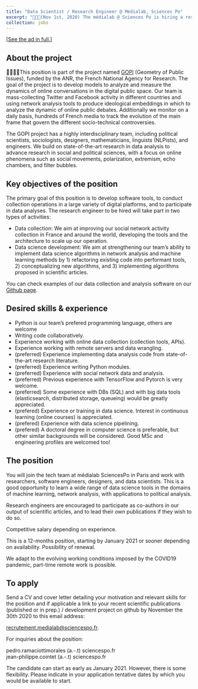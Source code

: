 ```yaml
---
title: "Data Scientist / Research Engineer @ Médialab, Sciences Po"
excerpt: "􏰣􏰤􏰞(Nov 1st, 2020) The médialab @ Sciences Po is hiring a research engineer to work on the analysis the French media ecosystem"
collection: jobs
---
```



[<a href="{{site.baseurl}}/files/jobs/2020_teka_gopi_engineer.pdf">See the ad in full.</a>]

## About the project

􏰣􏰤􏰝􏰠This position is part of the project named <a href="https://medialab.sciencespo.fr/activites/gopi/">GOPI</a> (Geometry of Public Issues), funded by the ANR, the French National Agency for Research. The goal of the project is to develop models to analyze and measure the dynamics of online conversations in the digital public space.
Our team is mass-collecting Twitter and Facebook activity in different countries and using network analysis tools to produce ideological embeddings in which to analyze the dynamic of online public debates. Additionally we monitor on a daily basis, hundreds of French media to track the evolution of the main frame that govern the different socio-technical controversies. 

The GOPI project has a highly interdisciplinary team, including political scientists, sociologists, designers, mathematicians, linguists (NLPists), and engineers. We build on state-of-the-art research in data analysis to advance research in social and political sciences, with a focus on online phenomena such as social movements, polarization, extremism, echo chambers, and filter bubbles.

## Key objectives of the position

The primary goal of this position is to develop software tools, to conduct collection operations in a large variety of digital  platforms, and to participate in data analyses. The research engineer to be hired will take part in two types of activities:

  * Data collection: We aim at improving our social network activity collection in France and around the world, developing the tools and the architecture to scale up our operation. 
  * Data science development: We aim at strengthening our team’s ability to implement data science algorithms in network analysis and machine learning methods by 1) refactoring existing code into performant tools, 2) conceptualizing new algorithms, and 3) implementing algorithms proposed in scientific articles.

You can check examples of our data collection and analysis software on our <a href="https://github.com/medialab">Github page</a>.

## Desired skills & experience

  * Python is our team’s prefered programming language, others are welcome
  * Writing code collaboratively.
  * Experience working with online data collection (collection tools, APIs).
  * Experience working with remote servers and data wrangling.
  * (preferred) Experience implementing data analysis code from state-of-the-art research literature.
  * (preferred) Experience writing Python modules.
  * (preferred) Experience with social network data and analysis.
  * (preferred) Previous experience with TensorFlow and Pytorch is very welcome.
  * (preferred) Some experience with DBs (SQL) and with big data tools (elasticsearch, distributed storage, queueing) would be greatly appreciated.
  * (prefered) Experience or training in data science. Interest in continuous learning (online courses) is appreciated.
  * (prefered) Experience with data science pipelining.
  * (prefered) A doctoral degree in computer science is preferable, but other similar backgrounds will be considered. Good MSc and engineering profiles are welcomed too!

## The position

You will join the tech team at médialab SciencesPo in Paris and work with researchers, software engineers, designers, and data scientists. This is a good opportunity to learn a wide range of data science tools in the domains of machine learning, network analysis, with applications to political analysis.

Research engineers are encouraged to participate as co-authors in our output of scientific articles, and to lead their own publications if they wish to do so.

Competitive salary depending on experience.

This is a 12-months position, starting by January 2021 or sooner depending on availability. Possibility of renewal.

We adapt to the evolving working conditions imposed by the COVID19 pandemic, part-time remote work is possible. 

## To apply

Send a CV and cover letter detailing your motivation and relevant skills for the position and if applicable a link to your recent scientific publications (published or in prep.) / development project on github by November the 30th 2020 to this email address: 

recrutement.medialab@sciencespo.fr.

For inquiries about the position: 

pedro.ramaciottimorales (a.-.t) sciencespo.fr <br>
jean-philippe.cointet (a.-.t) sciencespo.fr 

The candidate can start as early as January 2021. However, there is some flexibility. Please indicate in your application tentative dates by which you would be available to start.


